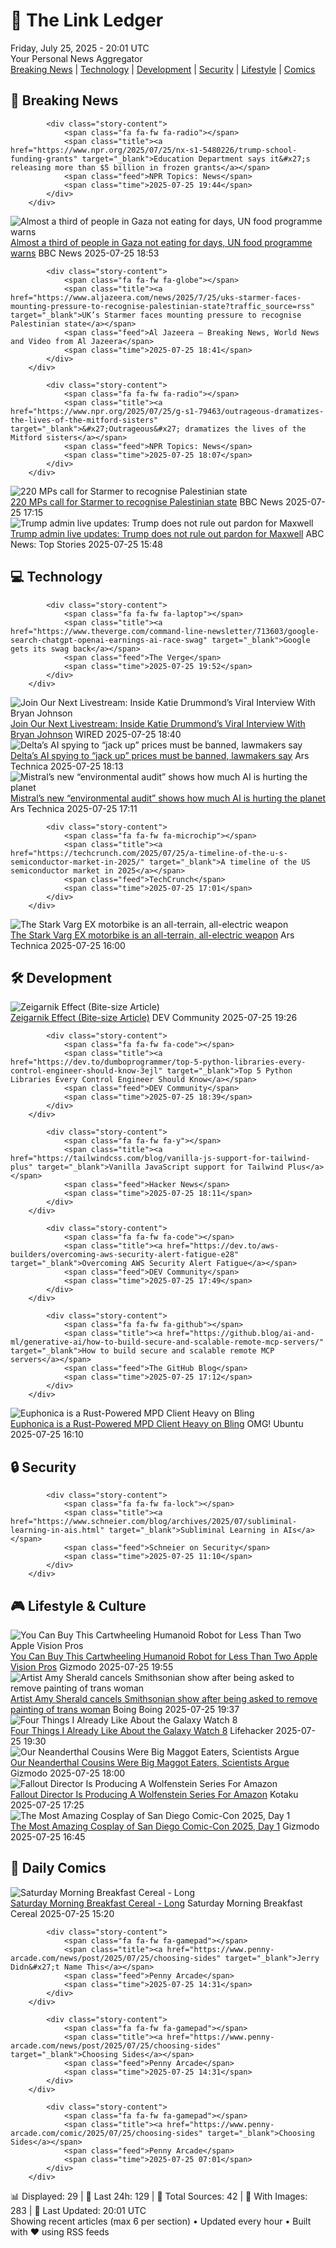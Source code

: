<!-- Processing 54 RSS feeds at 2025-07-25 20:01:34 UTC -->
<!-- Processing: Penny Arcade -->
<!-- Processing: Garfield -->
<!-- Processing: Dinosaur Comics -->
<!-- Processing: BBC Breaking News -->
<!-- Processing: NPR News -->
<!-- Processing: Reuters Top News -->
<!-- Processing: Associated Press Breaking -->
<!-- Processing: Sky News World -->
<!-- Processing: The Verge -->
<!-- Processing: O'Reilly Radar -->
<!-- Processing: Slashdot -->
<!-- Processing: Hacker News -->
<!-- Processing: Dev.to -->
<!-- Processing: OMG! Ubuntu -->
<!-- Processing: DistroWatch -->
<!-- Processing: Linux.com -->
<!-- Processing: GitHub Blog -->
<!-- Processing: InfoQ -->
<!-- Processing: Lifehacker -->
<!-- Processing: Gizmodo -->
<!-- Processing: Boing Boing -->
<!-- Generated 9 new posts out of 21 feeds processed -->
<div class="newspaper-header">
    <h1 class="newspaper-title">📰 The Link Ledger</h1>
    <div class="newspaper-date">Friday, July 25, 2025 - 20:01 UTC</div>
    <div class="newspaper-subtitle">Your Personal News Aggregator</div>
</div>

<div class="newspaper-nav">
    <a href="#breaking">Breaking News</a> |
    <a href="#tech">Technology</a> |
    <a href="#dev">Development</a> |
    <a href="#security">Security</a> |
    <a href="#lifestyle">Lifestyle</a> |
    <a href="#webcomics">Comics</a>
</div>

<div class="news-section breaking-news" id="breaking">
<h2 class="section-header">🚨 Breaking News</h2>
<div class="stories-container">
<div class="story">
            
            <div class="story-content">
                <span class="fa fa-fw fa-radio"></span>
                <span class="title"><a href="https://www.npr.org/2025/07/25/nx-s1-5480226/trump-school-funding-grants" target="_blank">Education Department says it&#x27;s releasing more than $5 billion in frozen grants</a></span>
                <span class="feed">NPR Topics: News</span>
                <span class="time">2025-07-25 19:44</span>
            </div>
        </div>
<div class="story">
            <img src="https://ichef.bbci.co.uk/ace/standard/240/cpsprodpb/22ae/live/6b123400-6984-11f0-8dbd-f3d32ebd3327.jpg" alt="Almost a third of people in Gaza not eating for days, UN food programme warns" class="story-image" loading="lazy" onerror="this.style.display='none'">
            <div class="story-content">
                <span class="fa fa-fw fa-earth-americas"></span>
                <span class="title"><a href="https://www.bbc.com/news/articles/ckgjg81qqwvo" target="_blank">Almost a third of people in Gaza not eating for days, UN food programme warns</a></span>
                <span class="feed">BBC News</span>
                <span class="time">2025-07-25 18:53</span>
            </div>
        </div>
<div class="story">
            
            <div class="story-content">
                <span class="fa fa-fw fa-globe"></span>
                <span class="title"><a href="https://www.aljazeera.com/news/2025/7/25/uks-starmer-faces-mounting-pressure-to-recognise-palestinian-state?traffic_source=rss" target="_blank">UK’s Starmer faces mounting pressure to recognise Palestinian state</a></span>
                <span class="feed">Al Jazeera – Breaking News, World News and Video from Al Jazeera</span>
                <span class="time">2025-07-25 18:41</span>
            </div>
        </div>
<div class="story">
            
            <div class="story-content">
                <span class="fa fa-fw fa-radio"></span>
                <span class="title"><a href="https://www.npr.org/2025/07/25/g-s1-79463/outrageous-dramatizes-the-lives-of-the-mitford-sisters" target="_blank">&#x27;Outrageous&#x27; dramatizes the lives of the Mitford sisters</a></span>
                <span class="feed">NPR Topics: News</span>
                <span class="time">2025-07-25 18:07</span>
            </div>
        </div>
<div class="story">
            <img src="https://ichef.bbci.co.uk/ace/standard/240/cpsprodpb/c89d/live/4c02c1d0-6973-11f0-8dbd-f3d32ebd3327.jpg" alt="220 MPs call for Starmer to recognise Palestinian state" class="story-image" loading="lazy" onerror="this.style.display='none'">
            <div class="story-content">
                <span class="fa fa-fw fa-flag"></span>
                <span class="title"><a href="https://www.bbc.com/news/articles/cx202zvygmlo" target="_blank">220 MPs call for Starmer to recognise Palestinian state</a></span>
                <span class="feed">BBC News</span>
                <span class="time">2025-07-25 17:15</span>
            </div>
        </div>
<div class="story">
            <img src="https://s.abcnews.com/images/US/2226115906_1753449074982_hpMain_4x3t_384.jpg" alt="Trump admin live updates: Trump does not rule out pardon for Maxwell" class="story-image" loading="lazy" onerror="this.style.display='none'">
            <div class="story-content">
                <span class="fa fa-fw fa-tv"></span>
                <span class="title"><a href="https://abcnews.go.com/Politics/live-updates/trump-admin-live-updates/?id=123918735" target="_blank">Trump admin live updates: Trump does not rule out pardon for Maxwell</a></span>
                <span class="feed">ABC News: Top Stories</span>
                <span class="time">2025-07-25 15:48</span>
            </div>
        </div>
</div>
</div>
<div class="news-section tech-news" id="tech">
<h2 class="section-header">💻 Technology</h2>
<div class="stories-container">
<div class="story">
            
            <div class="story-content">
                <span class="fa fa-fw fa-laptop"></span>
                <span class="title"><a href="https://www.theverge.com/command-line-newsletter/713603/google-search-chatgpt-openai-earnings-ai-race-swag" target="_blank">Google gets its swag back</a></span>
                <span class="feed">The Verge</span>
                <span class="time">2025-07-25 19:52</span>
            </div>
        </div>
<div class="story">
            <img src="https://media.wired.com/photos/6883b6b3961105cb77fcf550/master/pass/live_katie_drummond_bryan_johnson.jpg" alt="Join Our Next Livestream: Inside Katie Drummond’s Viral Interview With Bryan Johnson" class="story-image" loading="lazy" onerror="this.style.display='none'">
            <div class="story-content">
                <span class="fa fa-fw fa-bolt"></span>
                <span class="title"><a href="https://www.wired.com/story/inside-katie-drummonds-viral-interview-with-bryan-johnson/" target="_blank">Join Our Next Livestream: Inside Katie Drummond’s Viral Interview With Bryan Johnson</a></span>
                <span class="feed">WIRED</span>
                <span class="time">2025-07-25 18:40</span>
            </div>
        </div>
<div class="story">
            <img src="https://cdn.arstechnica.net/wp-content/uploads/2025/07/GettyImages-2207302392-500x500-1753464900.jpg" alt="Delta’s AI spying to “jack up” prices must be banned, lawmakers say" class="story-image" loading="lazy" onerror="this.style.display='none'">
            <div class="story-content">
                <span class="fa fa-fw fa-cog"></span>
                <span class="title"><a href="https://arstechnica.com/tech-policy/2025/07/deltas-ai-spying-to-jack-up-prices-must-be-banned-lawmakers-say/" target="_blank">Delta’s AI spying to “jack up” prices must be banned, lawmakers say</a></span>
                <span class="feed">Ars Technica</span>
                <span class="time">2025-07-25 18:13</span>
            </div>
        </div>
<div class="story">
            <img src="https://cdn.arstechnica.net/wp-content/uploads/2025/07/GettyImages-1318519629-500x500.jpg" alt="Mistral’s new “environmental audit” shows how much AI is hurting the planet" class="story-image" loading="lazy" onerror="this.style.display='none'">
            <div class="story-content">
                <span class="fa fa-fw fa-cog"></span>
                <span class="title"><a href="https://arstechnica.com/ai/2025/07/mistrals-new-environmental-audit-shows-how-much-ai-is-hurting-the-planet/" target="_blank">Mistral’s new “environmental audit” shows how much AI is hurting the planet</a></span>
                <span class="feed">Ars Technica</span>
                <span class="time">2025-07-25 17:11</span>
            </div>
        </div>
<div class="story">
            
            <div class="story-content">
                <span class="fa fa-fw fa-microchip"></span>
                <span class="title"><a href="https://techcrunch.com/2025/07/25/a-timeline-of-the-u-s-semiconductor-market-in-2025/" target="_blank">A timeline of the US semiconductor market in 2025</a></span>
                <span class="feed">TechCrunch</span>
                <span class="time">2025-07-25 17:01</span>
            </div>
        </div>
<div class="story">
            <img src="https://cdn.arstechnica.net/wp-content/uploads/2025/07/250619_StarkDestinationExPyreneesDay4_Tim-Stevens_VARG_EX_@syovanvliet_87935_MR-500x500.jpg" alt="The Stark Varg EX motorbike is an all-terrain, all-electric weapon" class="story-image" loading="lazy" onerror="this.style.display='none'">
            <div class="story-content">
                <span class="fa fa-fw fa-cog"></span>
                <span class="title"><a href="https://arstechnica.com/cars/2025/07/the-stark-varg-ex-motorbike-is-an-all-terrain-all-electric-weapon/" target="_blank">The Stark Varg EX motorbike is an all-terrain, all-electric weapon</a></span>
                <span class="feed">Ars Technica</span>
                <span class="time">2025-07-25 16:00</span>
            </div>
        </div>
</div>
</div>
<div class="news-section dev-news" id="dev">
<h2 class="section-header">🛠️ Development</h2>
<div class="stories-container">
<div class="story">
            <img src="https://media2.dev.to/dynamic/image/width=800%2Cheight=%2Cfit=scale-down%2Cgravity=auto%2Cformat=auto/https%3A%2F%2Fdev-to-uploads.s3.amazonaws.com%2Fuploads%2Farticles%2Fi38jccgynyvccfuq4yy7.png" alt="Zeigarnik Effect (Bite-size Article)" class="story-image" loading="lazy" onerror="this.style.display='none'">
            <div class="story-content">
                <span class="fa fa-fw fa-code"></span>
                <span class="title"><a href="https://dev.to/koshirok096/zeigarnik-effect-bite-size-article-4mh1" target="_blank">Zeigarnik Effect (Bite-size Article)</a></span>
                <span class="feed">DEV Community</span>
                <span class="time">2025-07-25 19:26</span>
            </div>
        </div>
<div class="story">
            
            <div class="story-content">
                <span class="fa fa-fw fa-code"></span>
                <span class="title"><a href="https://dev.to/dumboprogrammer/top-5-python-libraries-every-control-engineer-should-know-3ejl" target="_blank">Top 5 Python Libraries Every Control Engineer Should Know</a></span>
                <span class="feed">DEV Community</span>
                <span class="time">2025-07-25 18:39</span>
            </div>
        </div>
<div class="story">
            
            <div class="story-content">
                <span class="fa fa-fw fa-y"></span>
                <span class="title"><a href="https://tailwindcss.com/blog/vanilla-js-support-for-tailwind-plus" target="_blank">Vanilla JavaScript support for Tailwind Plus</a></span>
                <span class="feed">Hacker News</span>
                <span class="time">2025-07-25 18:11</span>
            </div>
        </div>
<div class="story">
            
            <div class="story-content">
                <span class="fa fa-fw fa-code"></span>
                <span class="title"><a href="https://dev.to/aws-builders/overcoming-aws-security-alert-fatigue-e28" target="_blank">Overcoming AWS Security Alert Fatigue</a></span>
                <span class="feed">DEV Community</span>
                <span class="time">2025-07-25 17:49</span>
            </div>
        </div>
<div class="story">
            
            <div class="story-content">
                <span class="fa fa-fw fa-github"></span>
                <span class="title"><a href="https://github.blog/ai-and-ml/generative-ai/how-to-build-secure-and-scalable-remote-mcp-servers/" target="_blank">How to build secure and scalable remote MCP servers</a></span>
                <span class="feed">The GitHub Blog</span>
                <span class="time">2025-07-25 17:12</span>
            </div>
        </div>
<div class="story">
            <img src="https://i0.wp.com/www.omgubuntu.co.uk/wp-content/uploads/2025/07/euphonica.jpg?resize=406%2C232&amp;ssl=1" alt="Euphonica is a Rust-Powered MPD Client Heavy on Bling" class="story-image" loading="lazy" onerror="this.style.display='none'">
            <div class="story-content">
                <span class="fa fa-fw fa-ubuntu"></span>
                <span class="title"><a href="https://www.omgubuntu.co.uk/2025/07/euphonica-linux-mpd-music-player" target="_blank">Euphonica is a Rust-Powered MPD Client Heavy on Bling</a></span>
                <span class="feed">OMG! Ubuntu</span>
                <span class="time">2025-07-25 16:10</span>
            </div>
        </div>
</div>
</div>
<div class="news-section security-news" id="security">
<h2 class="section-header">🔒 Security</h2>
<div class="stories-container">
<div class="story">
            
            <div class="story-content">
                <span class="fa fa-fw fa-lock"></span>
                <span class="title"><a href="https://www.schneier.com/blog/archives/2025/07/subliminal-learning-in-ais.html" target="_blank">Subliminal Learning in AIs</a></span>
                <span class="feed">Schneier on Security</span>
                <span class="time">2025-07-25 11:10</span>
            </div>
        </div>
</div>
</div>
<div class="news-section lifestyle-news" id="lifestyle">
<h2 class="section-header">🎮 Lifestyle & Culture</h2>
<div class="stories-container">
<div class="story">
            <img src="https://gizmodo.com/app/uploads/2025/07/Unitree-Introducing-_-Unitree-R1-Intelligent-Companion-Price-from-5900-3.jpeg" alt="You Can Buy This Cartwheeling Humanoid Robot for Less Than Two Apple Vision Pros" class="story-image" loading="lazy" onerror="this.style.display='none'">
            <div class="story-content">
                <span class="fa fa-fw fa-computer"></span>
                <span class="title"><a href="https://gizmodo.com/you-can-buy-this-cartwheeling-humanoid-robot-for-less-than-two-apple-vision-pros-2000634532" target="_blank">You Can Buy This Cartwheeling Humanoid Robot for Less Than Two Apple Vision Pros</a></span>
                <span class="feed">Gizmodo</span>
                <span class="time">2025-07-25 19:55</span>
            </div>
        </div>
<div class="story">
            <img src="https://i0.wp.com/boingboing.net/wp-content/uploads/2025/07/sherald.jpg?fit=1600%2C1000&amp;quality=60&amp;ssl=1" alt="Artist Amy Sherald cancels Smithsonian show after being asked to remove painting of trans woman" class="story-image" loading="lazy" onerror="this.style.display='none'">
            <div class="story-content">
                <span class="fa fa-fw fa-arrow-right"></span>
                <span class="title"><a href="https://boingboing.net/2025/07/25/artist-amy-sherald-cancels-smithsonian-show-after-being-asked-to-remove-painting-of-trans-woman.html" target="_blank">Artist Amy Sherald cancels Smithsonian show after being asked to remove painting of trans woman</a></span>
                <span class="feed">Boing Boing</span>
                <span class="time">2025-07-25 19:37</span>
            </div>
        </div>
<div class="story">
            <img src="https://lifehacker.com/imagery/articles/01K11EJHF5SNBMH4XXEAG6B07N/hero-image.jpg" alt="Four Things I Already Like About the Galaxy Watch 8" class="story-image" loading="lazy" onerror="this.style.display='none'">
            <div class="story-content">
                <span class="fa fa-fw fa-life-ring"></span>
                <span class="title"><a href="https://lifehacker.com/health/galaxy-watch-8-first-impressions?utm_medium=RSS" target="_blank">Four Things I Already Like About the Galaxy Watch 8</a></span>
                <span class="feed">Lifehacker</span>
                <span class="time">2025-07-25 19:30</span>
            </div>
        </div>
<div class="story">
            <img src="https://gizmodo.com/app/uploads/2025/07/casu-marzu.jpg" alt="Our Neanderthal Cousins Were Big Maggot Eaters, Scientists Argue" class="story-image" loading="lazy" onerror="this.style.display='none'">
            <div class="story-content">
                <span class="fa fa-fw fa-computer"></span>
                <span class="title"><a href="https://gizmodo.com/our-neanderthal-cousins-were-big-maggot-eaters-scientists-argue-2000634466" target="_blank">Our Neanderthal Cousins Were Big Maggot Eaters, Scientists Argue</a></span>
                <span class="feed">Gizmodo</span>
                <span class="time">2025-07-25 18:00</span>
            </div>
        </div>
<div class="story">
            <img src="https://i.kinja-img.com/image/upload/c_fit,q_80,w_636/f65bcb80b32652289b4d2b9e81b34570.jpg" alt="Fallout Director Is Producing A Wolfenstein Series For Amazon" class="story-image" loading="lazy" onerror="this.style.display='none'">
            <div class="story-content">
                <span class="fa fa-fw fa-gamepad"></span>
                <span class="title"><a href="https://kotaku.com/fallout-tv-show-wolfenstein-jonah-nolan-amazon-nazis-1851786995" target="_blank">Fallout Director Is Producing A Wolfenstein Series For Amazon</a></span>
                <span class="feed">Kotaku</span>
                <span class="time">2025-07-25 17:25</span>
            </div>
        </div>
<div class="story">
            <img src="https://gizmodo.com/app/uploads/2025/07/Team-Rocket-SDCC-Cosplay-Day-One.jpg" alt="The Most Amazing Cosplay of San Diego Comic-Con 2025, Day 1" class="story-image" loading="lazy" onerror="this.style.display='none'">
            <div class="story-content">
                <span class="fa fa-fw fa-computer"></span>
                <span class="title"><a href="https://gizmodo.com/sdcc-2025-cosplay-gallery-day-1-2000632373" target="_blank">The Most Amazing Cosplay of San Diego Comic-Con 2025, Day 1</a></span>
                <span class="feed">Gizmodo</span>
                <span class="time">2025-07-25 16:45</span>
            </div>
        </div>
</div>
</div>
<div class="news-section webcomics-section" id="webcomics">
<h2 class="section-header">🎨 Daily Comics</h2>
<div class="stories-container">
<div class="story">
            <img src="https://www.smbc-comics.com/comics/1753229613-20250726.png" alt="Saturday Morning Breakfast Cereal - Long" class="story-image" loading="lazy" onerror="this.style.display='none'">
            <div class="story-content">
                <span class="fa fa-fw fa-smile"></span>
                <span class="title"><a href="https://www.smbc-comics.com/comic/long" target="_blank">Saturday Morning Breakfast Cereal - Long</a></span>
                <span class="feed">Saturday Morning Breakfast Cereal</span>
                <span class="time">2025-07-25 15:20</span>
            </div>
        </div>
<div class="story">
            
            <div class="story-content">
                <span class="fa fa-fw fa-gamepad"></span>
                <span class="title"><a href="https://www.penny-arcade.com/news/post/2025/07/25/choosing-sides" target="_blank">Jerry Didn&#x27;t Name This</a></span>
                <span class="feed">Penny Arcade</span>
                <span class="time">2025-07-25 14:31</span>
            </div>
        </div>
<div class="story">
            
            <div class="story-content">
                <span class="fa fa-fw fa-gamepad"></span>
                <span class="title"><a href="https://www.penny-arcade.com/news/post/2025/07/25/choosing-sides" target="_blank">Choosing Sides</a></span>
                <span class="feed">Penny Arcade</span>
                <span class="time">2025-07-25 14:31</span>
            </div>
        </div>
<div class="story">
            
            <div class="story-content">
                <span class="fa fa-fw fa-gamepad"></span>
                <span class="title"><a href="https://www.penny-arcade.com/comic/2025/07/25/choosing-sides" target="_blank">Choosing Sides</a></span>
                <span class="feed">Penny Arcade</span>
                <span class="time">2025-07-25 07:01</span>
            </div>
        </div>
</div>
</div>

<div class="newspaper-footer">
    <div class="stats">
        📊 Displayed: 29 | 📅 Last 24h: 129 | 📡 Total Sources: 42 | 📸 With Images: 283 |
        🔄 Last Updated: 20:01 UTC
    </div>
    <div class="footer-note">
        Showing recent articles (max 6 per section) • Updated every hour • Built with ❤️ using RSS feeds
    </div>
</div>
